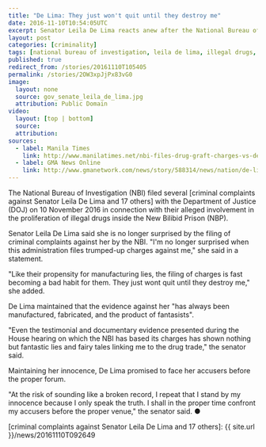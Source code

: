 ```yaml
---
title: "De Lima: They just won't quit until they destroy me"
date: 2016-11-10T10:54:05UTC
excerpt: Senator Leila De Lima reacts anew after the National Bureau of Investigation filed criminal complaints against her and 17 others before the Department of Justice on 10 November 2016.
layout: post
categories: [criminality]
tags: [national bureau of investigation, leila de lima, illegal drugs, new bilibid prison]
published: true
redirect_from: /stories/20161110T105405
permalink: /stories/2OW3xpJjPx83vG0
image:
  layout: none
  source: gov_senate_leila_de_lima.jpg
  attribution: Public Domain
video:
  layout: [top | bottom]
  source: 
  attribution: 
sources:
  - label: Manila Times
    link: http://www.manilatimes.net/nbi-files-drug-graft-charges-vs-de-lima/295815/
  - label: GMA News Online
    link: http://www.gmanetwork.com/news/story/588314/news/nation/de-lima-gov-t-won-t-stop-until-it-destroys-me
---
```


The National Bureau of Investigation (NBI) filed several [criminal complaints against Senator Leila De Lima and 17 others] with the Department of Justice (DOJ) on 10 November 2016 in connection with their alleged involvement in the proliferation of illegal drugs inside the New Bilibid Prison (NBP).

Senator Leila De Lima said she is no longer surprised by the filing of criminal complaints against her by the NBI.
"I'm no longer surprised when this administration files trumped-up charges against me," she said in a statement.

"Like their propensity for manufacturing lies, the filing of charges is fast becoming a bad habit for them. They just wont quit until they destroy me," she added.

De Lima maintained that the evidence against her "has always been manufactured, fabricated, and the product of fantasists".

"Even the testimonial and documentary evidence presented during the House hearing on which the NBI has based its charges has shown nothing but fantastic lies and fairy tales linking me to the drug trade," the senator said.

Maintaining her innocence, De Lima promised to face her accusers before the proper forum.

"At the risk of sounding like a broken record, I repeat that I stand by my innocence because I only speak the truth. I shall in the proper time confront my accusers before the proper venue," the senator said.
&#x25cf;

[criminal complaints against Senator Leila De Lima and 17 others]: {{ site.url }}/news/20161110T092649

